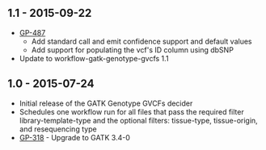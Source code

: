 ## 1.1 - 2015-09-22
- [GP-487](https://jira.oicr.on.ca/browse/GP-487)
    - Add standard call and emit confidence support and default values
    - Add support for populating the vcf's ID column using dbSNP
- Update to workflow-gatk-genotype-gvcfs 1.1
## 1.0 - 2015-07-24
- Initial release of the GATK Genotype GVCFs decider
- Schedules one workflow run for all files that pass the required filter library-template-type and 
    the optional filters: tissue-type, tissue-origin, and resequencing type
- [GP-318](https://jira.oicr.on.ca/browse/GP-318) - Upgrade to GATK 3.4-0